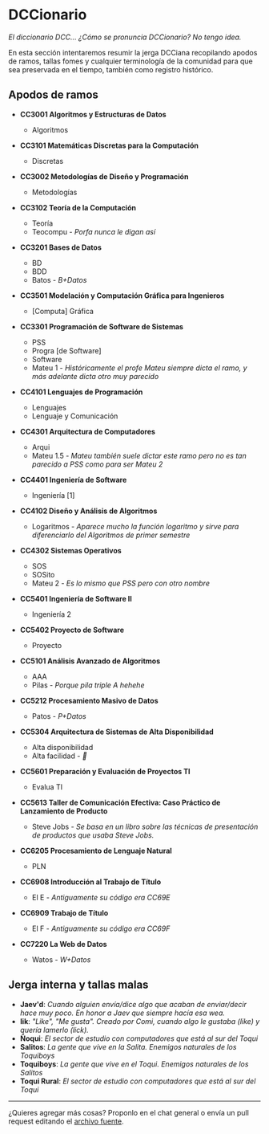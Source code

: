 # DCCionario

*El diccionario DCC... ¿Cómo se pronuncia DCCionario? No tengo idea.*

En esta sección intentaremos resumir la jerga DCCiana recopilando apodos de ramos, tallas fomes y cualquier terminología de la comunidad para que sea preservada en el tiempo, también como registro histórico.

## Apodos de ramos

- **CC3001 Algoritmos y Estructuras de Datos**
    - Algoritmos

- **CC3101 Matemáticas Discretas para la Computación**
    - Discretas

- **CC3002 Metodologías de Diseño y Programación**
    - Metodologías
  
- **CC3102 Teoría de la Computación**
    - Teoría
    - Teocompu - *Porfa nunca le digan así*

- **CC3201 Bases de Datos**
    - BD
    - BDD
    - Batos - *B+Datos*
  
- **CC3501 Modelación y Computación Gráfica para Ingenieros**
    - [Computa] Gráfica

- **CC3301 Programación de Software de Sistemas**
    - PSS
    - Progra [de Software]
    - Software
    - Mateu 1 - *Históricamente el profe Mateu siempre dicta el ramo, y más adelante dicta otro muy parecido*

- **CC4101 Lenguajes de Programación**
    - Lenguajes
    - Lenguaje y Comunicación

- **CC4301 Arquitectura de Computadores**
    - Arqui
    - Mateu 1.5 - *Mateu también suele dictar este ramo pero no es tan parecido a PSS como para ser Mateu 2*

- **CC4401 Ingeniería de Software**
    - Ingeniería [1]

- **CC4102 Diseño y Análisis de Algoritmos**
    - Logaritmos - *Aparece mucho la función logaritmo y sirve para diferenciarlo del Algoritmos de primer semestre*

- **CC4302 Sistemas Operativos**
    - SOS
    - SOSito
    - Mateu 2 - *Es lo mismo que PSS pero con otro nombre*
  
- **CC5401 Ingeniería de Software II**
    - Ingeniería 2

- **CC5402 Proyecto de Software**
    - Proyecto

- **CC5101 Análisis Avanzado de Algoritmos**
    - AAA
    - Pilas - *Porque pila triple A hehehe*

- **CC5212 Procesamiento Masivo de Datos**
    - Patos - *P+Datos*
  
- **CC5304 Arquitectura de Sistemas de Alta Disponibilidad**
    - Alta disponibilidad
    - Alta facilidad - *👀*
  
- **CC5601 Preparación y Evaluación de Proyectos TI**
    - Evalua TI
  
- **CC5613 Taller de Comunicación Efectiva: Caso Práctico de Lanzamiento de Producto**
    - Steve Jobs - *Se basa en un libro sobre las técnicas de presentación de productos que usaba Steve Jobs.*

- **CC6205 Procesamiento de Lenguaje Natural**
    - PLN

- **CC6908 Introducción al Trabajo de Título**
    - El E - *Antiguamente su código era CC69E*

- **CC6909 Trabajo de Título**
    - El F - *Antiguamente su código era CC69F*

- **CC7220 La Web de Datos**
    - Watos - *W+Datos*

## Jerga interna y tallas malas

- **Jaev'd**: *Cuando alguien envía/dice algo que acaban de enviar/decir hace muy poco. En honor a Jaev que siempre hacía esa wea.*
- **lik**: *"Like", "Me gusta". Creado por Comi, cuando algo le gustaba (like) y quería lamerlo (lick).*
- **Ñoqui**: *El sector de estudio con computadores que está al sur del Toqui*
- **Salitos**: *La gente que vive en la Salita. Enemigos naturales de los Toquiboys*
- **Toquiboys**: *La gente que vive en el Toqui. Enemigos naturales de los Salitos*
- **Toqui Rural**: *El sector de estudio con computadores que está al sur del Toqui*

---
¿Quieres agregar más cosas? Proponlo en el chat general o envía un pull request editando el [archivo fuente](https://github.com/cadcc/howto/blob/master/docs/DCCionario.md).
